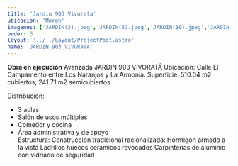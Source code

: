 ```yaml
---
title: 'Jardin 903 Vivoreta'
ubicacion: 'Moron'
imagenes: ['JARDIN(3).jpeg','JARDIN(5).jpeg','JARDIN(10).jpeg','JARDIN(11).jpeg','JARDIN(13).jpeg','JARDIN(14).jpeg','JARDIN(15).jpeg']
order: 5
layout: '../../Layout/ProjectPost.astro'
name: 'JARDIN_903_VIVORATA'
---
```


**Obra en ejecución**
Avanzada JARDIN 903 VIVORATÁ
Ubicación: Calle El Campamento entre Los Naranjos y La Armonía.
Superficie: 510.04 m2 cubiertos, 241.71 m2 semicubiertos.

Distribución:
- 3 aulas
- Salón de usos múltiples
- Comedor y cocina
- Área administrativa y de apoyo    
Estructura:
Construcción tradicional racionalizada:
Hormigón armado a la vista
Ladrillos huecos cerámicos revocados
Carpinterías de aluminio con vidriado de seguridad